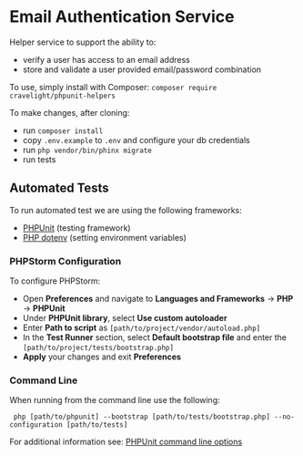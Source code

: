 # Email Authentication Service

Helper service to support the ability to:

- verify a user has access to an email address
- store and validate a user provided email/password combination

To use, simply install with Composer: `composer require cravelight/phpunit-helpers`

To make changes, after cloning:

- run `composer install`
- copy `.env.example` to `.env` and configure your db credentials
- run `php vendor/bin/phinx migrate`
- run tests


## Automated Tests

To run automated test we are using the following frameworks:

- [PHPUnit](https://phpunit.de/) (testing framework)
- [PHP dotenv](https://github.com/vlucas/phpdotenv) (setting environment variables)


### PHPStorm Configuration

To configure PHPStorm:

- Open **Preferences** and navigate to **Languages and Frameworks** &rarr; **PHP** &rarr; **PHPUnit**
- Under **PHPUnit library**, select **Use custom autoloader**
- Enter **Path to script** as `[path/to/project/vendor/autoload.php]`
- In the **Test Runner** section, select **Default bootstrap file** and enter the `[path/to/project/tests/bootstrap.php]`
- **Apply** your changes and exit **Preferences**


### Command Line

When running from the command line use the following:

` php [path/to/phpunit] --bootstrap [path/to/tests/bootstrap.php] --no-configuration [path/to/tests]`

For additional information see: [PHPUnit command line options](https://phpunit.de/manual/current/en/textui.html)



